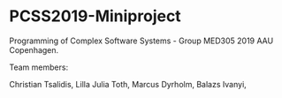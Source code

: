 # PCSS2019-Miniproject
Programming of Complex Software Systems - Group MED305 2019 AAU Copenhagen.

Team members:

Christian Tsalidis,
Lilla Julia Toth,
Marcus Dyrholm,
Balazs Ivanyi,
